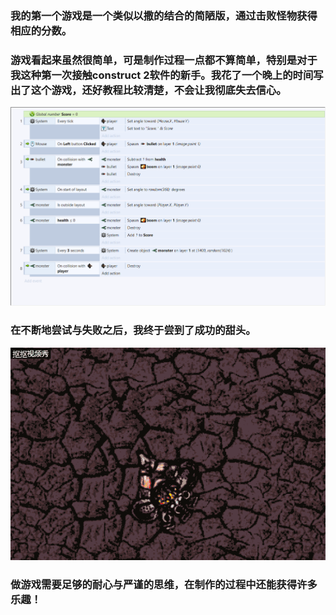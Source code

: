 ### 我的第一个游戏是一个类似以撒的结合的简陋版，通过击败怪物获得相应的分数。<br/>
### 游戏看起来虽然很简单，可是制作过程一点都不算简单，特别是对于我这种第一次接触construct 2软件的新手。我花了一个晚上的时间写出了这个游戏，还好教程比较清楚，不会让我彻底失去信心。<br/>
![](images/101.png)       <br/>
### 在不断地尝试与失败之后，我终于尝到了成功的甜头。 <br/>
![](images/game.gif) <br/>
### 做游戏需要足够的耐心与严谨的思维，在制作的过程中还能获得许多乐趣！


